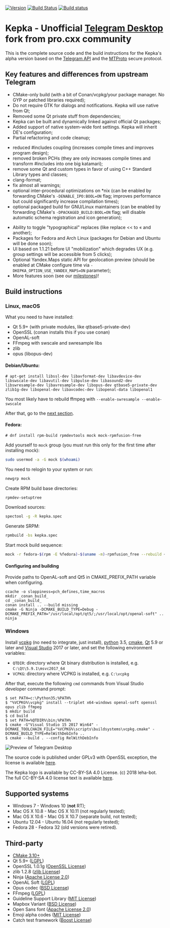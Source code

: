 [![Version](https://badge.fury.io/gh/procxx%2Fkepka.svg)](https://github.com/procxx/kepka/releases)
[![Build Status](https://travis-ci.org/procxx/kepka.svg?branch=dev)](https://travis-ci.org/procxx/kepka)
[![Build status](https://ci.appveyor.com/api/projects/status/2kodvgwvlua3o6hp?svg=true
)](https://ci.appveyor.com/project/procxx/tdesktop)


# Kepka - Unofficial [Telegram Desktop][telegram_desktop] fork from pro.cxx community

This is the complete source code and the build instructions for the Kepka's alpha version based on the [Telegram API][telegram_api] and the [MTProto][telegram_proto] secure protocol.

## Key features and differences from upstream Telegram
* CMake-only build (with a bit of Conan/vcpkg/your package manager. No GYP or patched libraries required);
* Do not require GTK for dialogs and notifications. Kepka will use native from Qt;
* Removed some Qt private stuff from dependencies;
* Kepka can be built and dynamically linked against official Qt packages;
* Added support of native system-wide font settings. Kepka will inherit DE's configuration;
* Partial refactoring and code cleanup;
 - reduced #includes coupling (increases compile times and improves program design);
 - removed broken PCHs (they are only increases compile times and transform #includes into one big katamari);
 - remove some Qt and custom types in favor of using C++ Standard Library types and classes;
 - clang-format;
 - fix almost all warnings;
 - optional inter-procedural optimizations on \*nix (can be enabled by forwarding CMake's `-DENABLE_IPO:BOOL=ON` flag; improves performance but could significantly increase compilation times);
 - optional packaged build for GNU/Linux maintainers (can be enabled by forwarding CMake's `-DPACKAGED_BUILD:BOOL=ON` flag; will disable automatic schema registration and icon generation);
* Ability to toggle "typographical" replaces (like replace << to « and another);
* Packages for Fedora and Arch Linux (packages for Debian and Ubuntu will be done soon);
* UI based on 1.1.21 before UI "mobilization" which degrades UX (e.g. group settings will be accessible from 5 clicks);
* Optional Yandex.Maps static API for geolocation preview (should be enabled at CMake configure time via `-DKEPKA_OPTION_USE_YANDEX_MAPS=ON` parameter);
* More features soon (see our [milestones](https://github.com/procxx/kepka/projects))!

## Build instructions

### Linux, macOS

What you need to have installed:

* Qt 5.9+ (with private modules, like qtbase5-private-dev)
* OpenSSL (conan installs this if you use conan)
* OpenAL-soft
* FFmpeg with swscale and swresample libs
* zlib
* opus (libopus-dev)

#### Debian/Ubuntu:
```console
# apt-get install libssl-dev libavformat-dev libavdevice-dev libswscale-dev libavutil-dev libpulse-dev libasound2-dev libswresample-dev libavresample-dev libopus-dev qtbase5-private-dev zlib1g-dev libopenal-dev libavcodec-dev libopenal-data libopenal1
```

You most likely have to rebuild ffmpeg with `--enable-swresample --enable-swscale`

After that, go to the [next section](#configuring-and-building).

#### Fedora:
```console
# dnf install rpm-build rpmdevtools mock mock-rpmfusion-free
```

Add yourself to `mock` group (you must run this only for the first time after installing mock):
```bash
sudo usermod -a -G mock $(whoami)
```

You need to relogin to your system or run:
```bash
newgrp mock
```

Create RPM build base directories:
```bash
rpmdev-setuptree
```

Download sources:
```bash
spectool -g -R kepka.spec
```

Generate SRPM:
```bash
rpmbuild -bs kepka.spec
```

Start mock build sequence:
```bash
mock -r fedora-$(rpm -E %fedora)-$(uname -m)-rpmfusion_free --rebuild ~/rpmbuild/SRPMS/kepka*.src.rpm
```

#### Configuring and building

Provide paths to OpenAL-soft and Qt5 in CMAKE_PREFIX_PATH variable when configuring.

    ccache -o sloppiness=pch_defines,time_macros
    mkdir _conan_build_
    cd _conan_build_
    conan install .. --build missing
    cmake -G Ninja -DCMAKE_BUILD_TYPE=Debug -DCMAKE_PREFIX_PATH="/usr/local/opt/qt5/;/usr/local/opt/openal-soft" ..
    ninja

### Windows

Install [vcpkg][] (no need to integrate, just install), [python][] 3.5, [cmake][], [Qt][qt] 5.9 or later and [Visual Studio][visual-studio] 2017 or later, and set the following environment variables:

- `QTDIR`: directory where Qt binary distribution is installed, e.g. `C:\Qt\5.9.1\msvc2017_64`
- `VCPKG`: directory where VCPKG is installed, e.g. `C:\vcpkg`

After that, execute the following `cmd` commands from Visual Studio developer command prompt:

```console
$ set PATH=c:\Python35;%PATH%
$ "%VCPKG%\vcpkg" install --triplet x64-windows openal-soft openssl opus zlib ffmpeg
$ mkdir build
$ cd build
$ set PATH=%QTDIR%\bin;%PATH%
$ cmake -G"Visual Studio 15 2017 Win64" -DCMAKE_TOOLCHAIN_FILE="%VCPKG%\scripts\buildsystems\vcpkg.cmake" -DCMAKE_BUILD_TYPE=RelWithDebInfo ..
$ cmake --build . --config RelWithDebInfo
```
![Preview of Telegram Desktop][preview_image]

The source code is published under GPLv3 with OpenSSL exception, the license is available [here][license].

The Kepka logo is available by CC-BY-SA 4.0 License. (c) 2018 leha-bot. The full CC-BY-SA 4.0 license text is available [here](https://creativecommons.org/licenses/by-sa/4.0/legalcode). 

## Supported systems

* Windows 7 - Windows 10 (**not** RT);
* Mac OS X 10.8 - Mac OS X 10.11 (not regularly tested);
* Mac OS X 10.6 - Mac OS X 10.7 (separate build, not tested);
* Ubuntu 12.04 - Ubuntu 16.04 (not regularly tested);
* Fedora 28 - Fedora 32 (old versions were retired).

## Third-party

* [CMake 3.10+][cmake-build]
* Qt 5.9+ ([LGPL](http://doc.qt.io/qt-5/lgpl.html))
* OpenSSL 1.0.1g ([OpenSSL License](https://www.openssl.org/source/license.html))
* zlib 1.2.8 ([zlib License](http://www.zlib.net/zlib_license.html))
* Ninja ([Apache License 2.0](https://github.com/ninja-build/ninja/blob/master/COPYING))
* OpenAL Soft ([LGPL](http://kcat.strangesoft.net/openal.html))
* Opus codec ([BSD License](http://www.opus-codec.org/license/))
* FFmpeg ([LGPL](https://www.ffmpeg.org/legal.html))
* Guideline Support Library ([MIT License](https://github.com/Microsoft/GSL/blob/master/LICENSE))
* Mapbox Variant ([BSD License](https://github.com/mapbox/variant/blob/master/LICENSE))
* Open Sans font ([Apache License 2.0](http://www.apache.org/licenses/LICENSE-2.0.html))
* Emoji alpha codes ([MIT License](https://github.com/emojione/emojione/blob/master/extras/alpha-codes/LICENSE.md))
* Catch test framework ([Boost License](https://github.com/philsquared/Catch/blob/master/LICENSE.txt))

[//]: # (LINKS)
[cmake]: https://cmake.org/
[python]: https://python.org/
[cmake-build]: docs/building-cmake.md
[qt]: https://www.qt.io/
[telegram]: https://telegram.org
[telegram_desktop]: https://desktop.telegram.org
[telegram_api]: https://core.telegram.org
[telegram_proto]: https://core.telegram.org/mtproto
[license]: LICENSE
[preview_image]: docs/assets/preview.png
[vcpkg]: https://github.com/Microsoft/vcpkg
[visual-studio]: https://www.visualstudio.com/
